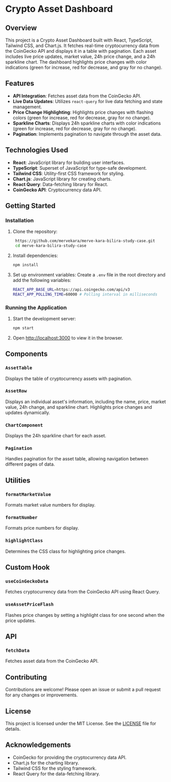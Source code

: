 # Crypto Asset Dashboard

## Overview

This project is a Crypto Asset Dashboard built with React, TypeScript, Tailwind CSS, and Chart.js. It fetches real-time cryptocurrency data from the CoinGecko API and displays it in a table with pagination. Each asset includes live price updates, market value, 24h price change, and a 24h sparkline chart. The dashboard highlights price changes with color indications (green for increase, red for decrease, and gray for no change).

## Features

- **API Integration**: Fetches asset data from the CoinGecko API.
- **Live Data Updates**: Utilizes `react-query` for live data fetching and state management.
- **Price Change Highlighting**: Highlights price changes with flashing colors (green for increase, red for decrease, gray for no change).
- **Sparkline Charts**: Displays 24h sparkline charts with color indications (green for increase, red for decrease, gray for no change).
- **Pagination**: Implements pagination to navigate through the asset data.

## Technologies Used

- **React**: JavaScript library for building user interfaces.
- **TypeScript**: Superset of JavaScript for type-safe development.
- **Tailwind CSS**: Utility-first CSS framework for styling.
- **Chart.js**: JavaScript library for creating charts.
- **React Query**: Data-fetching library for React.
- **CoinGecko API**: Cryptocurrency data API.

## Getting Started

### Installation

1. Clone the repository:
   ```sh
    https://github.com/mervekara/merve-kara-bilira-study-case.git
    cd merve-kara-bilira-study-case
   ```

2. Install dependencies:
   ```sh
   npm install
   ```

3. Set up environment variables:
   Create a `.env` file in the root directory and add the following variables:
   ```sh
   REACT_APP_BASE_URL=https://api.coingecko.com/api/v3
   REACT_APP_POLLING_TIME=60000 # Polling interval in milliseconds
   ```

### Running the Application

1. Start the development server:
   ```sh
   npm start
   ```

2. Open [http://localhost:3000](http://localhost:3000) to view it in the browser.

## Components

### `AssetTable`

Displays the table of cryptocurrency assets with pagination.

### `AssetRow`

Displays an individual asset's information, including the name, price, market value, 24h change, and sparkline chart. Highlights price changes and updates dynamically.

### `ChartComponent`

Displays the 24h sparkline chart for each asset.

### `Pagination`

Handles pagination for the asset table, allowing navigation between different pages of data.

## Utilities

### `formatMarketValue`

Formats market value numbers for display.

### `formatNumber`

Formats price numbers for display.

### `highlightClass`

Determines the CSS class for highlighting price changes.

## Custom Hook

### `useCoinGeckoData`

Fetches cryptocurrency data from the CoinGecko API using React Query.

### `useAssetPriceFlash`

Flashes price changes by setting a highlight class for one second when the price updates.

## API

### `fetchData`

Fetches asset data from the CoinGecko API.

## Contributing

Contributions are welcome! Please open an issue or submit a pull request for any changes or improvements.

## License

This project is licensed under the MIT License. See the [LICENSE](LICENSE) file for details.

## Acknowledgements

- CoinGecko for providing the cryptocurrency data API.
- Chart.js for the charting library.
- Tailwind CSS for the styling framework.
- React Query for the data-fetching library.